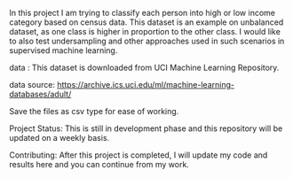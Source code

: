 In this project I am trying to classify each person into high or low income category based on census data. This dataset is an example on unbalanced dataset, as one class is higher in proportion to the other class. I would like to also test undersampling and other approaches used in such scenarios in supervised machine learning. 

data : This dataset is downloaded from UCI Machine Learning Repository. 

data source: https://archive.ics.uci.edu/ml/machine-learning-databases/adult/

Save the files as csv type for ease of working. 

Project Status: This is still in development phase and this repository will be updated on a weekly basis. 

Contributing: After this project is completed, I will update my code and results here and you can continue from my work. 



